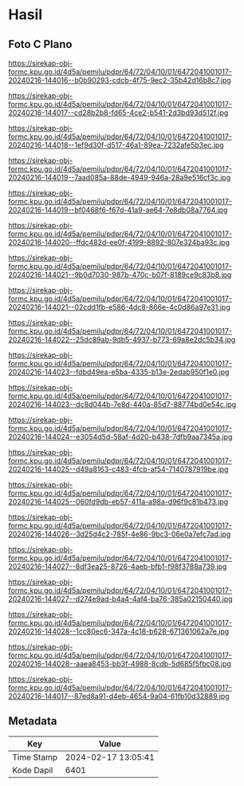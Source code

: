 # Hasil

## Foto C Plano

https://sirekap-obj-formc.kpu.go.id/4d5a/pemilu/pdpr/64/72/04/10/01/6472041001017-20240216-144016--b0b90293-cdcb-4f75-9ec2-35b42d16b8c7.jpg

https://sirekap-obj-formc.kpu.go.id/4d5a/pemilu/pdpr/64/72/04/10/01/6472041001017-20240216-144017--cd28b2b8-fd65-4ce2-b541-2d3bd93d512f.jpg

https://sirekap-obj-formc.kpu.go.id/4d5a/pemilu/pdpr/64/72/04/10/01/6472041001017-20240216-144018--1ef9d30f-d517-46a1-89ea-7232afe5b3ec.jpg

https://sirekap-obj-formc.kpu.go.id/4d5a/pemilu/pdpr/64/72/04/10/01/6472041001017-20240216-144019--7aad085a-88de-4949-946a-28a9e516cf3c.jpg

https://sirekap-obj-formc.kpu.go.id/4d5a/pemilu/pdpr/64/72/04/10/01/6472041001017-20240216-144019--bf0468f6-f67d-41a9-ae64-7e8db08a7764.jpg

https://sirekap-obj-formc.kpu.go.id/4d5a/pemilu/pdpr/64/72/04/10/01/6472041001017-20240216-144020--ffdc482d-ee0f-4199-8892-807e324ba93c.jpg

https://sirekap-obj-formc.kpu.go.id/4d5a/pemilu/pdpr/64/72/04/10/01/6472041001017-20240216-144021--9b0d7030-987b-470c-b07f-8189ce9c83b8.jpg

https://sirekap-obj-formc.kpu.go.id/4d5a/pemilu/pdpr/64/72/04/10/01/6472041001017-20240216-144021--02cdd1fb-e586-4dc8-866e-4c0d86a97e31.jpg

https://sirekap-obj-formc.kpu.go.id/4d5a/pemilu/pdpr/64/72/04/10/01/6472041001017-20240216-144022--25dc89ab-9db5-4937-b773-69a8e2dc5b34.jpg

https://sirekap-obj-formc.kpu.go.id/4d5a/pemilu/pdpr/64/72/04/10/01/6472041001017-20240216-144023--fdbd49ea-e5ba-4335-b13e-2edab950f1e0.jpg

https://sirekap-obj-formc.kpu.go.id/4d5a/pemilu/pdpr/64/72/04/10/01/6472041001017-20240216-144023--dc8d044b-7e8d-440a-85d7-88774bd0e54c.jpg

https://sirekap-obj-formc.kpu.go.id/4d5a/pemilu/pdpr/64/72/04/10/01/6472041001017-20240216-144024--e3054d5d-58af-4d20-b438-7dfb9aa7345a.jpg

https://sirekap-obj-formc.kpu.go.id/4d5a/pemilu/pdpr/64/72/04/10/01/6472041001017-20240216-144025--d49a8163-c483-4fcb-af54-7140787919be.jpg

https://sirekap-obj-formc.kpu.go.id/4d5a/pemilu/pdpr/64/72/04/10/01/6472041001017-20240216-144025--060fd9db-eb57-411a-a98a-d96f9c81b473.jpg

https://sirekap-obj-formc.kpu.go.id/4d5a/pemilu/pdpr/64/72/04/10/01/6472041001017-20240216-144026--3d25d4c2-785f-4e86-9bc3-06e0a7efc7ad.jpg

https://sirekap-obj-formc.kpu.go.id/4d5a/pemilu/pdpr/64/72/04/10/01/6472041001017-20240216-144027--8df3ea25-8726-4aeb-bfb1-f98f3788a739.jpg

https://sirekap-obj-formc.kpu.go.id/4d5a/pemilu/pdpr/64/72/04/10/01/6472041001017-20240216-144027--d274e9ad-b4a4-4af4-ba76-385a02150440.jpg

https://sirekap-obj-formc.kpu.go.id/4d5a/pemilu/pdpr/64/72/04/10/01/6472041001017-20240216-144028--1cc80ec6-347a-4c18-b628-671361062a7e.jpg

https://sirekap-obj-formc.kpu.go.id/4d5a/pemilu/pdpr/64/72/04/10/01/6472041001017-20240216-144028--aaea8453-bb3f-4988-8cdb-5d685f5fbc08.jpg

https://sirekap-obj-formc.kpu.go.id/4d5a/pemilu/pdpr/64/72/04/10/01/6472041001017-20240216-144017--87ed8a91-d4eb-4654-9a04-61fb10d32889.jpg


## Metadata

| Key        | Value               |
| ---------- | ------------------- |
| Time Stamp | 2024-02-17 13:05:41 |
| Kode Dapil | 6401                |



